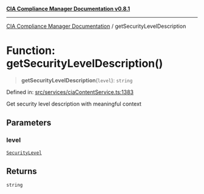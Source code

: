 [**CIA Compliance Manager Documentation v0.8.1**](../README.md)

***

[CIA Compliance Manager Documentation](../globals.md) / getSecurityLevelDescription

# Function: getSecurityLevelDescription()

> **getSecurityLevelDescription**(`level`): `string`

Defined in: [src/services/ciaContentService.ts:1383](https://github.com/Hack23/cia-compliance-manager/blob/4236f4375d9cfb0505c191818eeb5443ec527132/src/services/ciaContentService.ts#L1383)

Get security level description with meaningful context

## Parameters

### level

[`SecurityLevel`](../type-aliases/SecurityLevel.md)

## Returns

`string`
